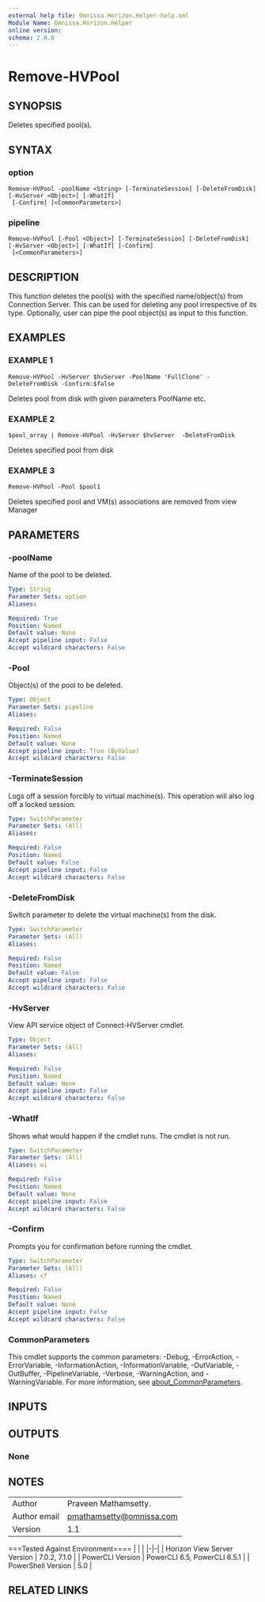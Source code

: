 ```yaml
---
external help file: Omnissa.Horizon.Helper-help.xml
Module Name: Omnissa.Horizon.Helper
online version:
schema: 2.0.0
---
```


# Remove-HVPool

## SYNOPSIS
Deletes specified pool(s).

## SYNTAX

### option
```
Remove-HVPool -poolName <String> [-TerminateSession] [-DeleteFromDisk] [-HvServer <Object>] [-WhatIf]
 [-Confirm] [<CommonParameters>]
```

### pipeline
```
Remove-HVPool [-Pool <Object>] [-TerminateSession] [-DeleteFromDisk] [-HvServer <Object>] [-WhatIf] [-Confirm]
 [<CommonParameters>]
```

## DESCRIPTION
This function deletes the pool(s) with the specified name/object(s) from Connection Server.
This can be used for deleting any pool irrespective of its type.
Optionally, user can pipe the pool object(s) as input to this function.

## EXAMPLES

### EXAMPLE 1
```
Remove-HVPool -HvServer $hvServer -PoolName 'FullClone' -DeleteFromDisk -Confirm:$false
```

Deletes pool from disk with given parameters PoolName etc.

### EXAMPLE 2
```
$pool_array | Remove-HVPool -HvServer $hvServer  -DeleteFromDisk
```

Deletes specified pool from disk

### EXAMPLE 3
```
Remove-HVPool -Pool $pool1
```

Deletes specified pool and VM(s) associations are removed from view Manager

## PARAMETERS

### -poolName
Name of the pool to be deleted.

```yaml
Type: String
Parameter Sets: option
Aliases:

Required: True
Position: Named
Default value: None
Accept pipeline input: False
Accept wildcard characters: False
```

### -Pool
Object(s) of the pool to be deleted.

```yaml
Type: Object
Parameter Sets: pipeline
Aliases:

Required: False
Position: Named
Default value: None
Accept pipeline input: True (ByValue)
Accept wildcard characters: False
```

### -TerminateSession
Logs off a session forcibly to virtual machine(s).
This operation will also log off a locked session.

```yaml
Type: SwitchParameter
Parameter Sets: (All)
Aliases:

Required: False
Position: Named
Default value: False
Accept pipeline input: False
Accept wildcard characters: False
```

### -DeleteFromDisk
Switch parameter to delete the virtual machine(s) from the disk.

```yaml
Type: SwitchParameter
Parameter Sets: (All)
Aliases:

Required: False
Position: Named
Default value: False
Accept pipeline input: False
Accept wildcard characters: False
```

### -HvServer
View API service object of Connect-HVServer cmdlet.

```yaml
Type: Object
Parameter Sets: (All)
Aliases:

Required: False
Position: Named
Default value: None
Accept pipeline input: False
Accept wildcard characters: False
```

### -WhatIf
Shows what would happen if the cmdlet runs.
The cmdlet is not run.

```yaml
Type: SwitchParameter
Parameter Sets: (All)
Aliases: wi

Required: False
Position: Named
Default value: None
Accept pipeline input: False
Accept wildcard characters: False
```

### -Confirm
Prompts you for confirmation before running the cmdlet.

```yaml
Type: SwitchParameter
Parameter Sets: (All)
Aliases: cf

Required: False
Position: Named
Default value: None
Accept pipeline input: False
Accept wildcard characters: False
```

### CommonParameters
This cmdlet supports the common parameters: -Debug, -ErrorAction, -ErrorVariable, -InformationAction, -InformationVariable, -OutVariable, -OutBuffer, -PipelineVariable, -Verbose, -WarningAction, and -WarningVariable. For more information, see [about_CommonParameters](http://go.microsoft.com/fwlink/?LinkID=113216).

## INPUTS

## OUTPUTS

### None
## NOTES
| | |
|-|-|
| Author | Praveen Mathamsetty. |
| Author email | pmathamsetty@omnissa.com |
| Version | 1.1 |

===Tested Against Environment====
| | |
|-|-|
| Horizon View Server Version | 7.0.2, 7.1.0 |
| PowerCLI Version | PowerCLI 6.5, PowerCLI 6.5.1 |
| PowerShell Version | 5.0 |

## RELATED LINKS
